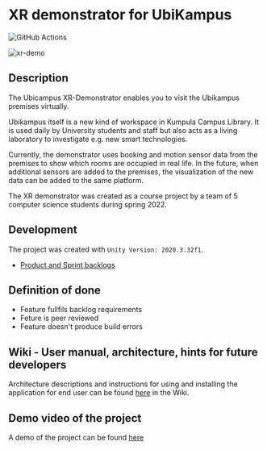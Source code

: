 # XR demonstrator for UbiKampus

![GitHub Actions](https://github.com/Ubikampus-ohtu/xr-demonstrator/workflows/CI/badge.svg)

![xr-demo](https://user-images.githubusercontent.com/70325495/166464183-7ef394f6-f2d0-4b32-bd47-f9c419cbca11.png)


## Description 

The Ubicampus XR-Demonstrator enables you to visit the Ubikampus premises virtually. 

Ubikampus itself is a new kind of workspace in Kumpula Campus Library. It is used daily by University students and staff but also acts as a living laboratory to investigate e.g. new smart technologies.

Currently, the demonstrator uses booking and motion sensor data from the premises to show which rooms are occupied in real life.
In the future, when additional sensors are added to the premises, the visualization of the new data can be added to the same platform.

The XR demonstrator was created as a course project by a team of 5 computer science students during spring 2022.

## Development

The project was created with `Unity Version: 2020.3.32f1`.

* [Product and Sprint backlogs](https://docs.google.com/spreadsheets/d/1UAFMfQaJO77A-gFC4_5rNKeAvvP4oJuPyzXGSJdbf5Y)

## Definition of done

* Feature fullfils backlog requirements
* Feture is peer reviewed 
* Feature doesn't produce build errors

## Wiki - User manual, architecture, hints for future developers

Architecture descriptions and instructions for using and installing the application for end user can be found [here](https://github.com/UbiKampus-ohtu/xr-demonstrator/wiki/User-manual) in the Wiki.

## Demo video of the project

A demo of the project can be found [here](https://www.youtube.com/watch?v=wGkQy7oOwrc)
